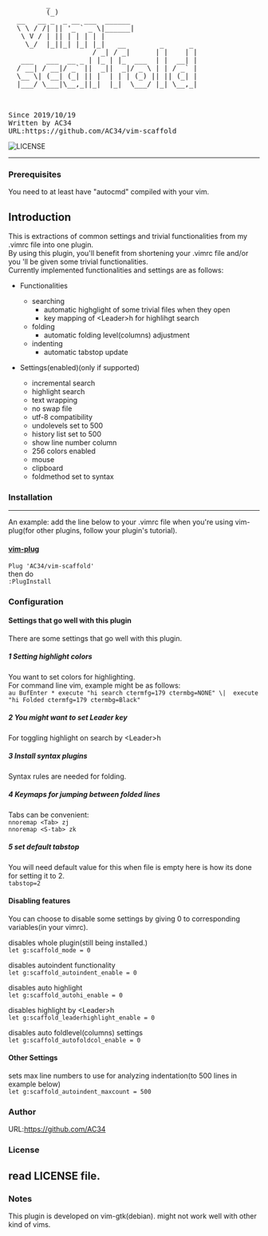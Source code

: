  <pre>         _                                  
         (_)                                 
  __   __ _  _ __ ___  ______                
  \ \ / /| || '_ ` _ \|______|               
   \ V / | || | | | | |                      
    \_/  |_||_| |_| |_|   __        _      _ 
                    / _| / _|      | |    | |
   ___   ___  __ _ | |_ | |_  ___  | |  __| |
  / __| / __|/ _` ||  _||  _|/ _ \ | | / _` |
  \__ \| (__| (_| || |  | | | (_) || || (_| |
  |___/ \___|\__,_||_|  |_|  \___/ |_| \__,_|
                                             
                                             
</pre>
 
<pre>Since 2019/10/19
Written by AC34
URL:https://github.com/AC34/vim-scaffold
</pre>

![LICENSE](https://img.shields.io/github/license/AC34/vim-scaffold?color=10B07A)

---
### Prerequisites

  You need to at least have "autocmd" compiled with your vim.

Introduction
---------------------------------------------

This is extractions of common settings and trivial functionalities from my .vimrc file into one plugin.  
By using this plugin, you'll benefit from shortening your .vimrc file and/or you 'll be given some trivial functionalities.  
Currently implemented functionalities and settings are as follows:  
- Functionalities
  - searching
    - automatic highglight of some trivial files when they open
    - key mapping of &lt;Leader&gt;h for highlihgt search
  - folding
    - automatic folding level(columns) adjustment
  - indenting
	  - automatic tabstop update

- Settings(enabled)(only if supported)
  - incremental search
  - highlight search
  - text wrapping
  - no swap file
  - utf-8 compatibility
  - undolevels set to 500
  - history list set to 500
  - show line number column
  - 256 colors enabled
  - mouse
  - clipboard
  - foldmethod set to syntax

### Installation
---

An example: add the line below to your .vimrc file when you're using vim-plug(for other plugins, follow your plugin's tutorial).

#### [vim-plug](https://github.com/junegunn/vim-plug)
`Plug 'AC34/vim-scaffold'`  
then do  
`:PlugInstall`

### Configuration

#### Settings that go well with this plugin
There are some settings that go well with this plugin.
##### 1 Setting highlight colors
You want to set colors for highlighting.  
For command line vim, example might be as follows:  
  `au BufEnter * execute "hi search ctermfg=179 ctermbg=NONE"
    \|  execute "hi Folded ctermfg=179 ctermbg=Black"`
##### 2 You might want to set Leader key
For toggling highlight on search by &lt;Leader&gt;h
##### 3 Install syntax plugins
Syntax rules are needed for folding.
##### 4 Keymaps for jumping between folded lines
Tabs can be convenient:  
	`nnoremap <Tab> zj`  
	`nnoremap <S-tab> zk`  
##### 5 set default tabstop
You will need default value for this when file is empty
here is how its done for setting it to 2.  
	`tabstop=2`

#### Disabling features
You can choose to disable some settings by giving 0 to corresponding variables(in your vimrc).

disables whole plugin(still being installed.)  
	`let g:scaffold_mode = 0`

disables autoindent functionality  
	`let g:scaffold_autoindent_enable = 0`

disables auto highlight  
	`let g:scaffold_autohi_enable = 0`

disables highlight by &lt;Leader&gt;h  
	`let g:scaffold_leaderhighlight_enable = 0`

disables auto foldlevel(columns) settings  
	`let g:scaffold_autofoldcol_enable = 0`

#### Other Settings
sets max line numbers to use for analyzing indentation(to 500 lines in example below)  
	`let g:scaffold_autoindent_maxcount = 500`

### Author

URL:https://github.com/AC34

### License

read LICENSE file.
---

### Notes

This plugin is developed on vim-gtk(debian).
might not work well with other kind of vims.


